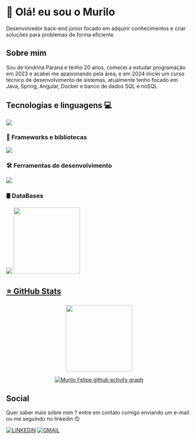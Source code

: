 # 👋 Olá! eu sou o Murilo
<p align="left">
Desenvolvedor back-end júnior focado em adquirir conhecimentos e criar soluções para problemas de forma eficiente
</p>

## Sobre mim
Sou de londrina Párana e tenho 20 anos, comecei a estudar programação em 2023 e acabei me apaixonando pela área, e em 2024 iniciei um curso técnico de desenvolvimento de sistemas, atualmente tenho focado
em Java, Spring, Angular, Docker e banco de dados SQL e noSQL

## Tecnologias e linguagens 💻
<img src="https://skillicons.dev/icons?i=java,js,html,css,ts" />

### 🚀 Frameworks e bibliotecas
<img src="https://skillicons.dev/icons?i=spring,react" />

### 🛠️ Ferramentas de desenvolvimento
<img src="https://skillicons.dev/icons?i=idea,vscode,postman,github,docker,git" />

### 🛢️ DataBases
<img src="https://skillicons.dev/icons?i=mysql,postgres,mongo" />

<a href="https://github.com/MuriloFelipe-S">
<img height="180em" src="https://github-readme-stats.vercel.app/api/top-langs/?username=MuriloFelipe-S&layout=compact&langs_count=6&theme=tokyonight"/>

## ⭐ GitHub Stats
<div align="center">
  
  <img height="180em" src="https://github-readme-stats.vercel.app/api?username=MuriloFelipe-S&theme=tokyonight&hide_border=true&include_all_commits=false&count_private=false"/>
  
  [![Murilo Felipe github activity graph](https://github-readme-activity-graph.vercel.app/graph?username=MuriloFelipe-S&bg_color=0d1117&color=c535d0&line=d1056c&point=d1056c&area=true&area_color=d1056c&hide_border=true)](https://github.com/ashutosh00710/github-readme-activity-graph)
  
</div>
  
## Social
 Quer saber mais sobre mim ? entre em contato comigo enviando um e-mail ou me seguindo no linkedin 😊
 
[![LINKEDIN](https://go-skill-icons.vercel.app/api/icons?i=linkedin)](https://www.linkedin.com/in/murilofelipe/)
[![GMAIL](https://skillicons.dev/icons?i=gmail)](mailto:felipemurilo6@gmail.com)

